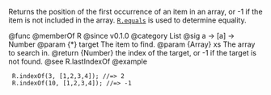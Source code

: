 Returns the position of the first occurrence of an item in an array, or -1
if the item is not included in the array. [`R.equals`](#equals) is used to
determine equality.

@func
@memberOf R
@since v0.1.0
@category List
@sig a -> [a] -> Number
@param {*} target The item to find.
@param {Array} xs The array to search in.
@return {Number} the index of the target, or -1 if the target is not found.
@see R.lastIndexOf
@example

     R.indexOf(3, [1,2,3,4]); //=> 2
     R.indexOf(10, [1,2,3,4]); //=> -1
